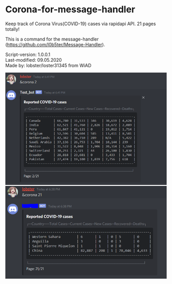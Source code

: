 # Corona-for-message-handler
Keep track of Corona Virus(COVID-19) cases via rapidapi API. 21 pages totally!

This is a command for the message-handler (https://github.com/l0b5ter/Message-Handler).

Script-version: 1.0.0.1                     
Last-modified: 09.05.2020                     
Made by: lobster/loster31345 from WiAD  


![hide](https://github.com/l0b5ter/Corona-for-Message-Handler/blob/master/Corona%20images/2.PNG)
![hide](https://github.com/l0b5ter/Corona-for-Message-Handler/blob/master/Corona%20images/21.PNG)
